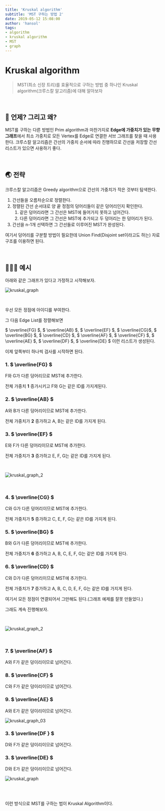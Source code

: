 ```yaml
---
title: 'Kruskal algorithm'
subtitle: 'MST 구하는 방법 2'
date: 2019-05-12 15:08:00
author: 'hansol'
tags:
- algorithm
- kruskal algorithm
- MST
- graph
---
```


# Kruskal algorithm

> MST(최소 신장 트리)를 효율적으로 구하는 방법 중 하나인 Kruskal algorithm(크루스칼 알고리즘)에 대해 알아보자

<br />

## 🔨 언제? 그리고 왜?

MST를 구하는 다른 방법인 Prim algorithm과 마찬가지로 **Edge에 가중치가 있는 무향 그래프**에서 최소 가중치로 모든 Vertex를 Edge로 연결한 서브 그래프를 찾을 때 사용한다. 크루스칼 알고리즘은 간선의 가중치 순서에 따라 진행하므로 간선을 저장할 간선 리스트가 있으면 사용하기 좋다.

<br />

## 🌏 전략

크루스칼 알고리즘은 Greedy algorithm으로 간선의 가중치가 작은 것부터 탐색한다.

1. 간선들을 오름차순으로 정렬한다.
2. 정렬된 간선 순서대로 양 끝 정점의 덩어리들이 같은 덩어리인지 확인한다.
   1. 같은 덩어리라면 그 간선은 MST에 들어가지 못하고 넘어간다.
   2. 다른 덩어리라면 그 간선은 MST에 추가되고 두 덩어리는 한 덩어리가 된다.
3. 간선을 n-1개 선택하면 그 간선들로 이루어진 MST가 완성된다.

여기서 덩어리를 구분할 방법이 필요한데 Union Find(Disjoint set이라고도 하는) 자료구조를 이용하면 된다.

<br />



## 👨🏻‍🏫 예시

아래와 같은 그래프가 있다고 가정하고 시작해보자.

![kruskal_graph](/kruskal_graph_0.png)

<br />

우선 모든 정점에 아이디를 부여한다.

그 다음 Edge List를 정렬해보면

$ \overline{FG} $, $ \overline{AB} $, $ \overline{EF} $, $ \overline{CG}$, $ \overline{BG} $, $ \overline{CD} $, $ \overline{AF} $, $ \overline{CF} $, $ \overline{AE} $, $ \overline{DF} $, $ \overline{DE} $ 이런 리스트가 생성된다.

이제 앞쪽부터 하나씩 검사를 시작하면 된다.

### 1. $ \overline{FG} $

F와 G가 다른 덩어리므로 MST에 추가한다. 

전체 가중치 **1** 증가시키고 F와 G는 같은 ID를 가지게된다.



### 2. $ \overline{AB} $

A와 B가 다른 덩어리이므로 MST에 추가한다.

전체 가중치가 **2** 증가하고 A, B는 같은 ID를 가지게 된다.



### 3. $ \overline{EF} $

E와 F가 다른 덩어리이므로 MST에 추가한다.

전체 가중치가 **3** 증가하고 E, F, G는 같은 ID를 가지게 된다.

<br/>

![kruskal_graph_2](/kruskal_graph_1.png)

<br/>

### 4. $ \overline{CG} $

C와 G가 다른 덩어리이므로 MST에 추가한다.

전체 가중치가 **5** 증가하고 C, E, F, G는 같은 ID를 가지게 된다.



### 5. $ \overline{BG} $

B와 G가 다른 덩어리이므로 MST에 추가한다.

전체 가중치가 **6** 증가하고 A, B, C, E, F, G는 같은 ID를 가지게 된다.



### 6. $ \overline{CD}  $

C와 D가 다른 덩어리이므로 MST에 추가한다.

전체 가중치가 **7** 증가하고 A, B, C, D, E, F, G는 같은 ID를 가지게 된다.

여기서 모든 정점이 연결되어서 그만해도 된다.(그래프 예제를 잘못 만들었다.)

그래도 계속 진행해보자.

<br />

![kruskal_graph_2](/kruskal_graph_2.png)

<br />

### 7. $ \overline{AF}  $

A와 F가 같은 덩이리이므로 넘어간다.



### 8. $ \overline{CF} $

C와 F가 같은 덩이리이므로 넘어간다.



### 9. $ \overline{AE} $

A와 E가 같은 덩이리이므로 넘어간다.



![kruskal_graph_03](/kruskal_graph_3.png)





### 3. $ \overline{DF } $

D와 F가 같은 덩이리이므로 넘어간다.



### 3. $ \overline{DE} $

D와 E가 같은 덩이리이므로 넘어간다.



![kruskal_graph](/kruskal_graph_4.png)

<br />

<br />

이런 방식으로 MST를 구하는 법이 Kruskal Algorithm이다.